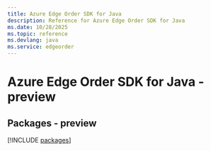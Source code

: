 ```yaml
---
title: Azure Edge Order SDK for Java
description: Reference for Azure Edge Order SDK for Java
ms.date: 10/28/2025
ms.topic: reference
ms.devlang: java
ms.service: edgeorder
---
```

# Azure Edge Order SDK for Java - preview
## Packages - preview
[!INCLUDE [packages](edge-order-index.md)]